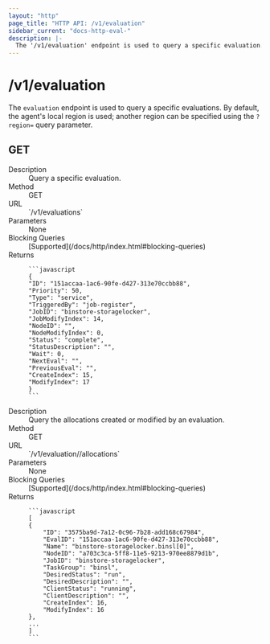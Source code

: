 ```yaml
---
layout: "http"
page_title: "HTTP API: /v1/evaluation"
sidebar_current: "docs-http-eval-"
description: |-
  The '/v1/evaluation' endpoint is used to query a specific evaluation.
---
```


# /v1/evaluation

The `evaluation` endpoint is used to query a specific evaluations.
By default, the agent's local region is used; another region can
be specified using the `?region=` query parameter.

## GET

<dl>
  <dt>Description</dt>
  <dd>
    Query a specific evaluation.
  </dd>

  <dt>Method</dt>
  <dd>GET</dd>

  <dt>URL</dt>
  <dd>`/v1/evaluations`</dd>

  <dt>Parameters</dt>
  <dd>
    None
  </dd>

  <dt>Blocking Queries</dt>
  <dd>
    [Supported](/docs/http/index.html#blocking-queries)
  </dd>

  <dt>Returns</dt>
  <dd>

    ```javascript
    {
    "ID": "151accaa-1ac6-90fe-d427-313e70ccbb88",
    "Priority": 50,
    "Type": "service",
    "TriggeredBy": "job-register",
    "JobID": "binstore-storagelocker",
    "JobModifyIndex": 14,
    "NodeID": "",
    "NodeModifyIndex": 0,
    "Status": "complete",
    "StatusDescription": "",
    "Wait": 0,
    "NextEval": "",
    "PreviousEval": "",
    "CreateIndex": 15,
    "ModifyIndex": 17
    }
    ```

  </dd>
</dl>

<dl>
  <dt>Description</dt>
  <dd>
    Query the allocations created or modified by an evaluation.
  </dd>

  <dt>Method</dt>
  <dd>GET</dd>

  <dt>URL</dt>
  <dd>`/v1/evaluation/<id>/allocations`</dd>

  <dt>Parameters</dt>
  <dd>
    None
  </dd>

  <dt>Blocking Queries</dt>
  <dd>
    [Supported](/docs/http/index.html#blocking-queries)
  </dd>

  <dt>Returns</dt>
  <dd>

    ```javascript
    [
    {
        "ID": "3575ba9d-7a12-0c96-7b28-add168c67984",
        "EvalID": "151accaa-1ac6-90fe-d427-313e70ccbb88",
        "Name": "binstore-storagelocker.binsl[0]",
        "NodeID": "a703c3ca-5ff8-11e5-9213-970ee8879d1b",
        "JobID": "binstore-storagelocker",
        "TaskGroup": "binsl",
        "DesiredStatus": "run",
        "DesiredDescription": "",
        "ClientStatus": "running",
        "ClientDescription": "",
        "CreateIndex": 16,
        "ModifyIndex": 16
    },
    ...
    ]
    ```

  </dd>
</dl>
